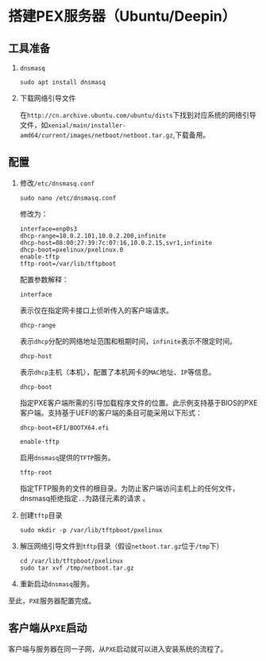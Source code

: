 # 搭建PEX服务器（Ubuntu/Deepin）

## 工具准备

1. `dnsmasq`

   ```shell
   sudo apt install dnsmasq
   ```

2. 下载网络引导文件

   在`http://cn.archive.ubuntu.com/ubuntu/dists`下找到对应系统的网络引导文件，如`xenial/main/installer-amd64/current/images/netboot/netboot.tar.gz`,下载备用。

## 配置


1. 修改`/etc/dnsmasq.conf`

   ```shell
   sudo nano /etc/dnsmasq.conf
   ```

   修改为：

   ```
   interface=enp0s3
   dhcp-range=10.0.2.101,10.0.2.200,infinite
   dhcp-host=08:00:27:39:7c:07:16,10.0.2.15,svr1,infinite
   dhcp-boot=pxelinux/pxelinux.0
   enable-tftp
   tftp-root=/var/lib/tftpboot
   ```

   配置参数解释：

   `interface`

   	表示仅在指定网卡接口上侦听传入的客户端请求。

   `dhcp-range`

   	表示`dhcp`分配的网络地址范围和租期时间，`infinite`表示不限定时间。

   `dhcp-host`

   	表示`dhcp`主机（本机），配置了本机网卡的`MAC`地址、`IP`等信息。

   `dhcp-boot`

   	指定PXE客户端所需的引导加载程序文件的位置。此示例支持基于BIOS的PXE客户端。支持基于UEFI的客户端的条目可能采用以下形式：

   ```
   dhcp-boot=EFI/BOOTX64.efi
   ```

   `enable-tftp`

   	启用`dnsmasq`提供的`TFTP`服务。

   `tftp-root`

   	指定TFTP服务的文件的根目录。为防止客户端访问主机上的任何文件，dnsmasq拒绝指定`..`为路径元素的请求 。


2. 创建`tftp`目录

   ```shell
   sudo mkdir -p /var/lib/tftpboot/pxelinux
   ```

3. 解压网络引导文件到`tftp`目录（假设`netboot.tar.gz`位于`/tmp`下）

   ```shell
   cd /var/lib/tftpboot/pxelinux
   sudo tar xvf /tmp/netboot.tar.gz 
   ```

4. 重新启动`dnsmasq`服务。

至此，`PXE`服务器配置完成。

## 客户端从`PXE`启动

客户端与服务器在同一子网，从`PXE`启动就可以进入安装系统的流程了。